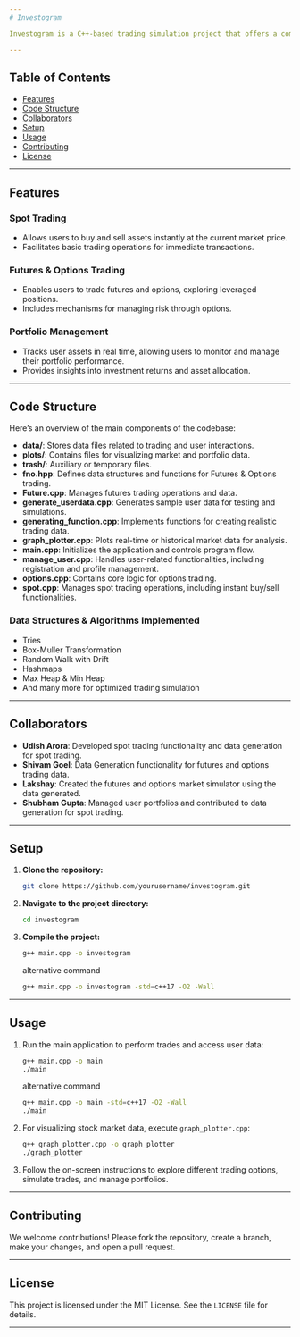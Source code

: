 ```yaml
---
# Investogram

Investogram is a C++-based trading simulation project that offers a comprehensive environment for Spot Trading, Futures & Options Trading, and Portfolio Management. The platform mimics real-life trading mechanisms, enabling instant asset transactions, leveraged trading, and real-time portfolio tracking.

---
```


## Table of Contents
- [Features](#features)
- [Code Structure](#code-structure)
- [Collaborators](#collaborators)
- [Setup](#setup)
- [Usage](#usage)
- [Contributing](#contributing)
- [License](#license)

---

## Features

### Spot Trading
- Allows users to buy and sell assets instantly at the current market price.
- Facilitates basic trading operations for immediate transactions.

### Futures & Options Trading
- Enables users to trade futures and options, exploring leveraged positions.
- Includes mechanisms for managing risk through options.

### Portfolio Management
- Tracks user assets in real time, allowing users to monitor and manage their portfolio performance.
- Provides insights into investment returns and asset allocation.

---

## Code Structure

Here’s an overview of the main components of the codebase:

- **data/**: Stores data files related to trading and user interactions.
- **plots/**: Contains files for visualizing market and portfolio data.
- **trash/**: Auxiliary or temporary files.
- **fno.hpp**: Defines data structures and functions for Futures & Options trading.
- **Future.cpp**: Manages futures trading operations and data.
- **generate_userdata.cpp**: Generates sample user data for testing and simulations.
- **generating_function.cpp**: Implements functions for creating realistic trading data.
- **graph_plotter.cpp**: Plots real-time or historical market data for analysis.
- **main.cpp**: Initializes the application and controls program flow.
- **manage_user.cpp**: Handles user-related functionalities, including registration and profile management.
- **options.cpp**: Contains core logic for options trading.
- **spot.cpp**: Manages spot trading operations, including instant buy/sell functionalities.

### Data Structures & Algorithms Implemented
- Tries
- Box-Muller Transformation
- Random Walk with Drift
- Hashmaps
- Max Heap & Min Heap
- And many more for optimized trading simulation

---

## Collaborators

- **Udish Arora**: Developed spot trading functionality and data generation for spot trading.
- **Shivam Goel**: Data Generation functionality for futures and options trading data.
- **Lakshay**: Created the futures and options market simulator using the data generated.
- **Shubham Gupta**: Managed user portfolios and contributed to data generation for spot trading.

---

## Setup

1. **Clone the repository:**
   ```bash
   git clone https://github.com/yourusername/investogram.git
   ```

2. **Navigate to the project directory:**
   ```bash
   cd investogram
   ```

3. **Compile the project:**
   ```bash
   g++ main.cpp -o investogram
   ```
   alternative command
   ```bash
   g++ main.cpp -o investogram -std=c++17 -O2 -Wall
   ```
---

## Usage

1. Run the main application to perform trades and access user data:
   ```bash
   g++ main.cpp -o main
   ./main
   ```
   alternative command
   ```bash
   g++ main.cpp -o main -std=c++17 -O2 -Wall
   ./main

   ```


2. For visualizing stock market data, execute `graph_plotter.cpp`:
   ```bash
   g++ graph_plotter.cpp -o graph_plotter
   ./graph_plotter
   ```

3. Follow the on-screen instructions to explore different trading options, simulate trades, and manage portfolios.

---

## Contributing

We welcome contributions! Please fork the repository, create a branch, make your changes, and open a pull request. 

---

## License

This project is licensed under the MIT License. See the `LICENSE` file for details.

---
